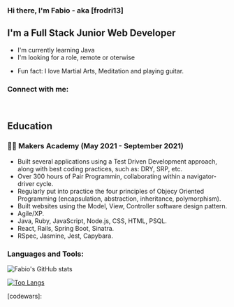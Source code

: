 ### Hi there, I'm Fabio - aka [frodri13]

## I'm a Full Stack Junior Web Developer

- I'm currently learning Java
- I'm looking for a role, remote or oterwise
<!-- - I'm working on my blog  -->
- Fun fact: I love Martial Arts, Meditation and playing guitar.

### Connect with me:

<br />

## Education

### 👨‍🎓 Makers Academy (May 2021 - September 2021)

- Built several applications using a Test Driven Development approach, along with best coding practices, such as: DRY, SRP, etc.
- Over 300 hours of Pair Programmin, collaborating within a navigator-driver cycle.
- Regularly put into practice the four principles of Objecy Oriented Programming (encapsulation, abstraction, inheritance, polymorphism).
- Built websites using the Model, View, Controller software design pattern.
- Agile/XP.
- Java, Ruby, JavaScript, Node.js, CSS, HTML, PSQL.
- React, Rails, Spring Boot, Sinatra.
- RSpec, Jasmine, Jest, Capybara.

### Languages and Tools:

![Fabio's GitHub stats](https://github-readme-stats.vercel.app/api?username=frodri13&theme=blue-green&show_icons=true)

[![Top Langs](https://github-readme-stats.vercel.app/api/top-langs/?username=frodri13&theme=blue-green&layout=compact)](https://github.com/frodri13/github-readme-stats)

[portfolio]:
[linkedin]:
[codewars]:
